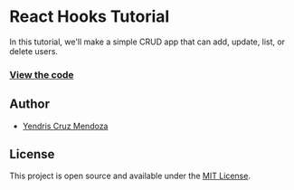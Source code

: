 # React Hooks Tutorial

In this tutorial, we'll make a simple CRUD app that can add, update, list, or delete users.

### [View the code](https://github.com/roger120981/react_hook_exercise/) 

## Author

- [Yendris Cruz Mendoza](https://github.com/roger120981/)

## License

This project is open source and available under the [MIT License](LICENSE).